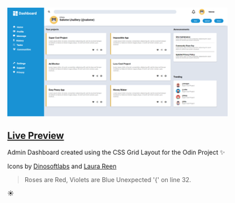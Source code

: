 ![Final result of my project](result.png "Result")

## [Live Preview](https://salomelhuillery.github.io/TOP-Project-AdminDashboard/)

Admin Dashboard created using the CSS Grid Layout for the Odin Project :sparkles:

Icons by [Dinosoftlabs](https://www.flaticon.com/authors/dinosoftlabs) and [Laura Reen](https://www.iconfinder.com/laurareen)

>Roses are Red, 
>Violets are Blue 
>Unexpected '{' on line 32.

:sunny: